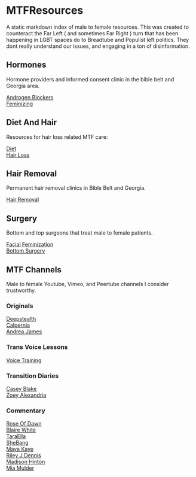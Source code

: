 # MTFResources
A static markdown index of male to female resources. This was created to counteract the Far Left ( and sometimes Far Right ) turn that has been happening in LGBT spaces do to Breadtube and Populist left politics. They dont really understand our issues, and engaging in a ton of disinformation.

## Hormones
Hormone providers and informed consent clinic in the bible belt and Georgia area.

[Androgen Blockers](https://www.transgendermap.com/medical/hormones/blockers/)<br />
[Feminizing](https://www.transgendermap.com/medical/hormones/feminization/)<br />

## Diet And Hair
Resources for hair loss related MTF care:

[Diet](https://www.transgendermap.com/social/diet-exercise/)<br />
[Hair Loss](https://www.transgendermap.com/medical/hair-loss/recommendations/)<br />

## Hair Removal
Permanent hair removal clinics in Bible Belt and Georgia.

[Hair Removal](https://www.transgendermap.com/medical/hair-removal/)

## Surgery
Bottom and top surgeons that treat male to female patients.

[Facial Feminization](https://www.transgendermap.com/medical/surgery/face/feminization/)<br />
[Bottom Surgery](https://www.transgendermap.com/medical/surgery/bottom/feminization/)<br />

## MTF Channels
Male to female Youtube, Vimeo, and Peertube channels I consider trustworthy.

### Originals
[Deepstealth](https://www.youtube.com/user/deepstealth)<br />
[Calpernia](https://www.youtube.com/user/CalperniaAddams)<br />
[Andrea James](https://www.youtube.com/user/andreajeanjames)<br />

### Trans Voice Lessons
[Voice Training](https://www.youtube.com/channel/UCBYlEnfAUbrYSwF0VujcmHA)

### Transition Diaries
[Casey Blake](https://www.youtube.com/user/caseyblakehansen)<br />
[Zoey Alexandria](https://www.youtube.com/channel/UCb0vBudtvi0FhRnbNSC32qA)<br />

### Commentary
[Rose Of Dawn](https://youtube.com/c/RoseofDawn)<br />
[Blaire White](https://youtube.com/c/BlaireWhiteX)<br />
[TaraElla](https://youtube.com/c/TaraEllaTV2)<br />
[SheBang](https://youtube.com/channel/UCFePFB8QcnKRbH4RexRBFPg)<br />
[Maya Kaye](https://www.youtube.com/channel/UCDKjeEfLkyjFPXyWDznz6VQ)<br />
[Riley J Dennis](https://www.youtube.com/channel/UCVF8SAGEQnBA-yKM4iQNqfw)<br />
[Madison Hinton](https://www.youtube.com/channel/UCE81T3u_YFLIJM6xxp7YJvg)<br />
[Mia Mulder](https://www.youtube.com/channel/UC_OttpBEWWzSUlZbk5qmhSA)
